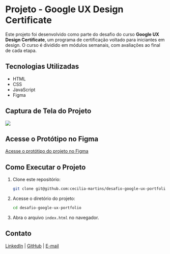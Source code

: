 # Projeto - Google UX Design Certificate
 
Este projeto foi desenvolvido como parte do desafio do curso **Google UX Design Certificate**, um programa de certificação voltado para iniciantes em design. O curso é dividido em módulos semanais, com avaliações ao final de cada etapa.

## Tecnologias Utilizadas

- HTML
- CSS
- JavaScript
- Figma

## Captura de Tela do Projeto

<img src="./img/InShot_20250212_180345122.gif"/>

## Acesse o Protótipo no Figma

[Acesse o protótipo do projeto no Figma](https://www.figma.com/design/uhjrTuFFCvJSOoPSBoTsl3/projeto-google-ux?node-id=0-1&t=T5oJpt1BmVYHRtNB-1)

## Como Executar o Projeto

1. Clone este repositório:
   ```bash
   git clone git@github.com:cecilia-martins/desafio-google-ux-portfolio.git
   ```
2. Acesse o diretório do projeto:
   ```bash
   cd desafio-google-ux-portfolio
   ```
3. Abra o arquivo `index.html` no navegador.

## Contato

[LinkedIn](www.linkedin.com/in/cecilia-martinss) | [GitHub](https://github.com/cecilia-martins) | [E-mail](mailto\:cecilia_lmartins@hotmail.com)

